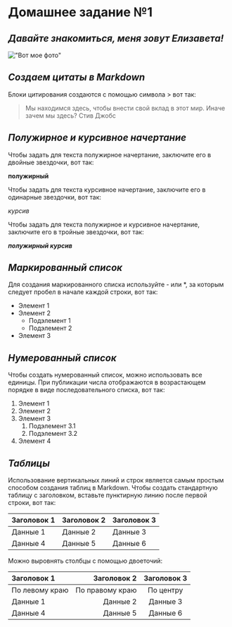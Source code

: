 # **Домашнее задание №1**

## *Давайте знакомиться, меня зовут **Елизавета!***

!["Вот мое фото"](Me.jpg)

## *Создаем цитаты в Markdown*

Блоки цитирования создаются с помощью символа > вот так:
> Мы находимся здесь, чтобы внести свой вклад в этот мир. Иначе зачем мы здесь? Стив Джобс

## *Полужирное и курсивное начертание*

Чтобы задать для текста полужирное начертание, заключите его в двойные звездочки, вот так:

**полужирный**

Чтобы задать для текста курсивное начертание, заключите его в одинарные звездочки, вот так:

*курсив*

Чтобы задать для текста полужирное и курсивное начертание, заключите его в тройные звездочки, вот так:

***полужирный курсив***

## *Маркированный список*

Для создания маркированного списка используйте - или *, за которым следует пробел в начале каждой строки, вот так:

* Элемент 1
* Элемент 2
    * Подэлемент 1
    * Подэлемент 2
* Элемент 3

## *Нумерованный список*

Чтобы создать нумерованный список, можно использовать все единицы. При публикации числа отображаются в возрастающем порядке в виде последовательного списка, вот так:

1. Элемент 1
1. Элемент 2
1. Элемент 3
    1. Подэлемент 3.1
    2. Подэлемент 3.2
1. Элемент 4

## *Таблицы*

Использование вертикальных линий и строк является самым простым способом создания таблиц в Markdown. Чтобы создать стандартную таблицу с заголовком, вставьте пунктирную линию после первой строки, вот так:

| Заголовок 1 | Заголовок 2 | Заголовок 3 |
| ----------- | ----------- | ----------- |
| Данные 1    | Данные 2    | Данные 3    |
| Данные 4    | Данные 5    | Данные 6    |

Можно выровнять столбцы с помощью двоеточий:

| Заголовок 1 | Заголовок 2 | Заголовок 3 |
| :---------- | -----------:|:------------:|
| По левому краю| По правому краю | По центру |
| Данные 1      | Данные 2   | Данные 3       |
| Данные 4      | Данные 5   | Данные 6 |
